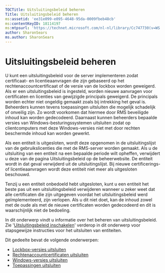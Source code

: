 ```yaml
---
TOCTitle: Uitsluitingsbeleid beheren
Title: Uitsluitingsbeleid beheren
ms:assetid: 'ee31e099-e095-4648-95da-0009fbeb48cb'
ms:contentKeyID: 18114197
ms:mtpsurl: 'https://technet.microsoft.com/nl-nl/library/Cc747730(v=WS.10)'
author: SharonSears
ms.author: SharonSears
---
```


Uitsluitingsbeleid beheren
==========================

U kunt een uitsluitingsbeleid voor de server implementeren zodat certificaat- en licentieaanvragen die zijn gebaseerd op het rechtenaccountcertificaat of de versie van de lockbox worden geweigerd. Als er een uitsluitingsbeleid is ingesteld, worden nieuwe aanvragen voor certificaten en licenties van gewijzigde principals geweigerd. De principals worden echter niet ongeldig gemaakt zoals bij intrekking het geval is. Beheerders kunnen tevens toepassingen uitsluiten die mogelijk schadelijk of onveilig zijn. Zo wordt voorkomen dat hiermee door RMS beveiligde inhoud kan worden gedecodeerd. Daarnaast kunnen beheerders bepaalde versies van Windows-besturingssystemen uitsluiten zodat op clientcomputers met deze Windows-versies niet met door rechten beschermde inhoud kan worden gewerkt.

Als een entiteit is uitgesloten, wordt deze opgenomen in de uitsluitingslijst van de gebruikslicenties die met de RMS-server worden gemaakt. Als u de uitsluiting van een entiteit na een bepaalde periode wilt opheffen, verwijdert u deze van de pagina Uitsluitingsbeleid op de beheerwebsite. De entiteit wordt in dat geval verwijderd uit de uitsluitingslijst. Bij nieuwe certificerings- of licentieaanvragen wordt deze entiteit niet meer als uitgesloten beschouwd.

Tenzij u een entiteit onbedoeld hebt uitgesloten, kunt u een entiteit het beste pas uit een uitsluitingsbeleid verwijderen wanneer u zeker weet dat alle certificaten die zijn uitgegeven voordat het uitsluitingsbeleid werd geïmplementeerd, zijn verlopen. Als u dit niet doet, kan de inhoud zowel met de oude als met de nieuwe certificaten worden gedecodeerd en dit is waarschijnlijk niet de bedoeling.

In dit onderwerp vindt u informatie over het beheren van uitsluitingsbeleid. Zie '[Uitsluitingsbeleid inschakelen](https://technet.microsoft.com/bbb1ce50-bc11-41cf-b75b-a6756141908f)' verderop in dit onderwerp voor stapsgewijze instructies voor het uitsluiten van entiteiten.

Dit gedeelte bevat de volgende onderwerpen:

-   [Lockbox-versies uitsluiten](https://technet.microsoft.com/e287f026-aab2-43ab-93bc-48087da82f36)
-   [Rechtenaccountcertificaten uitsluiten](https://technet.microsoft.com/cba5e901-942c-4d06-9865-e6c4648c95e6)
-   [Windows-versies uitsluiten](https://technet.microsoft.com/8b8a184d-ac0e-4a43-822c-d2fae2faf484)
-   [Toepassingen uitsluiten](https://technet.microsoft.com/b68ae4b2-b9ba-44ae-90cb-c88df600ec86)

